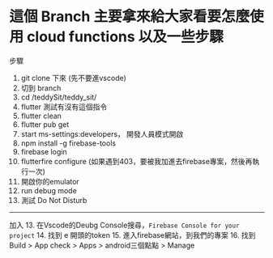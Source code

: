 # 這個 Branch 主要拿來給大家看要怎麼使用 cloud functions 以及一些步驟

步驟
1. git clone 下來 (先不要進vscode)
2. 切到 branch
4. cd /teddySit/teddy_sit/
3. flutter 測試有沒有這個指令
4. flutter clean
5. flutter pub get
6. start ms-settings:developers， 開發人員模式開啟
7. npm install -g firebase-tools
8. firebase login
9. flutterfire configure (如果遇到403，要被我加進去firebase專案，然後再執行一次)
10. 開啟你的emulator
11. run debug mode
12. 測試 Do Not Disturb
----
加入
13. 在Vscode的Deubg Console搜尋，`Firebase Console for your project`
14. 找到 e 開頭的token
15. 進入firebase網站，到我們的專案
16. 找到 Build > App check > Apps > android三個點點 > Manage